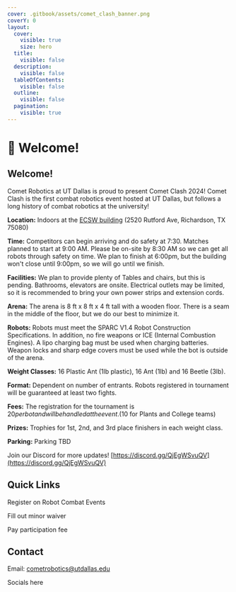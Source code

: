 ```yaml
---
cover: .gitbook/assets/comet_clash_banner.png
coverY: 0
layout:
  cover:
    visible: true
    size: hero
  title:
    visible: false
  description:
    visible: false
  tableOfContents:
    visible: false
  outline:
    visible: false
  pagination:
    visible: true
---
```


# 👋 Welcome!

## Welcome!

Comet Robotics at UT Dallas is proud to present Comet Clash 2024! Comet Clash is the first combat robotics event hosted at UT Dallas, but follows a long history of combat robotics at the university!

**Location:** Indoors at the [ECSW building](https://maps.app.goo.gl/p5v51uZAD87QZ1QH9) (2520 Rutford Ave, Richardson, TX 75080)&#x20;

**Time:** Competitors can begin arriving and do safety at 7:30. Matches planned to start at 9:00 AM. Please be on-site by 8:30 AM so we can get all robots through safety on time. We plan to finish at 6:00pm, but the building won't close until 9:00pm, so we will go until we finish.&#x20;

**Facilities:** We plan to provide plenty of Tables and chairs, but this is pending. Bathrooms, elevators are onsite. Electrical outlets may be limited, so it is recommended to bring your own power strips and extension cords.&#x20;

**Arena:**  The arena is 8 ft x 8 ft x 4 ft tall with a wooden floor.  There is a seam in the middle of the floor, but we do our best to minimize it.

**Robots:**  Robots must meet the SPARC V1.4 Robot Construction Specifications. In addition, no fire weapons or ICE (Internal Combustion Engines). A lipo charging bag must be used when charging batteries. Weapon locks and sharp edge covers must be used while the bot is outside of the arena.&#x20;

**Weight Classes:** 16 Plastic Ant (1lb plastic), 16 Ant (1lb) and 16 Beetle (3lb).

**Format:** Dependent on number of entrants.  Robots registered in tournament will be guaranteed at least two fights.&#x20;

**Fees:** The registration for the tournament is $20 per bot and will be handled at the event. ($10 for Plants and College teams)

**Prizes:** Trophies for 1st, 2nd, and 3rd place finishers in each weight class.

**Parking:** Parking TBD

Join our Discord for more updates! [https://discord.gg/QjEgWSvuQV](https://discord.gg/QjEgWSvuQV)

## Quick Links

Register on Robot Combat Events

Fill out minor waiver

Pay participation fee

## Contact

Email: cometrobotics@utdallas.edu

Socials here
